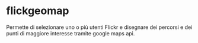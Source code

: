 # flickgeomap
Permette di selezionare uno o più utenti Flickr e disegnare dei percorsi e dei punti di maggiore interesse tramite google maps api.
